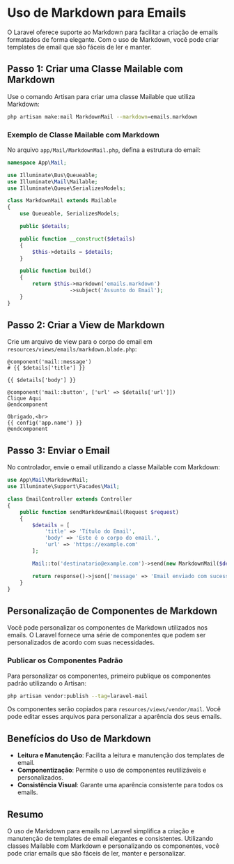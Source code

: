 # Uso de Markdown para Emails

O Laravel oferece suporte ao Markdown para facilitar a criação de emails formatados de forma elegante. Com o uso de Markdown, você pode criar templates de email que são fáceis de ler e manter.

## Passo 1: Criar uma Classe Mailable com Markdown

Use o comando Artisan para criar uma classe Mailable que utiliza Markdown:

```bash
php artisan make:mail MarkdownMail --markdown=emails.markdown
```

### Exemplo de Classe Mailable com Markdown

No arquivo `app/Mail/MarkdownMail.php`, defina a estrutura do email:

```php
namespace App\Mail;

use Illuminate\Bus\Queueable;
use Illuminate\Mail\Mailable;
use Illuminate\Queue\SerializesModels;

class MarkdownMail extends Mailable
{
    use Queueable, SerializesModels;

    public $details;

    public function __construct($details)
    {
        $this->details = $details;
    }

    public function build()
    {
        return $this->markdown('emails.markdown')
                    ->subject('Assunto do Email');
    }
}
```

## Passo 2: Criar a View de Markdown

Crie um arquivo de view para o corpo do email em `resources/views/emails/markdown.blade.php`:

```blade
@component('mail::message')
# {{ $details['title'] }}

{{ $details['body'] }}

@component('mail::button', ['url' => $details['url']])
Clique Aqui
@endcomponent

Obrigado,<br>
{{ config('app.name') }}
@endcomponent
```

## Passo 3: Enviar o Email

No controlador, envie o email utilizando a classe Mailable com Markdown:

```php
use App\Mail\MarkdownMail;
use Illuminate\Support\Facades\Mail;

class EmailController extends Controller
{
    public function sendMarkdownEmail(Request $request)
    {
        $details = [
            'title' => 'Título do Email',
            'body' => 'Este é o corpo do email.',
            'url' => 'https://example.com'
        ];

        Mail::to('destinatario@example.com')->send(new MarkdownMail($details));

        return response()->json(['message' => 'Email enviado com sucesso!']);
    }
}
```

## Personalização de Componentes de Markdown

Você pode personalizar os componentes de Markdown utilizados nos emails. O Laravel fornece uma série de componentes que podem ser personalizados de acordo com suas necessidades.

### Publicar os Componentes Padrão

Para personalizar os componentes, primeiro publique os componentes padrão utilizando o Artisan:

```bash
php artisan vendor:publish --tag=laravel-mail
```

Os componentes serão copiados para `resources/views/vendor/mail`. Você pode editar esses arquivos para personalizar a aparência dos seus emails.

## Benefícios do Uso de Markdown

- **Leitura e Manutenção**: Facilita a leitura e manutenção dos templates de email.
- **Componentização**: Permite o uso de componentes reutilizáveis e personalizados.
- **Consistência Visual**: Garante uma aparência consistente para todos os emails.

## Resumo

O uso de Markdown para emails no Laravel simplifica a criação e manutenção de templates de email elegantes e consistentes. Utilizando classes Mailable com Markdown e personalizando os componentes, você pode criar emails que são fáceis de ler, manter e personalizar.
